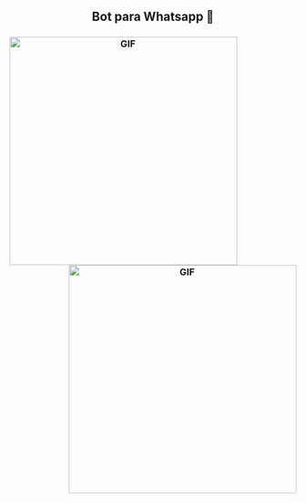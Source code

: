 <h2 align="center">Bot para Whatsapp 💯</h2>
<h3 align="center"><img align="left" alt="GIF" src="./whatsapp.gif" width="400"/></h3>
<h3 align="center"><img align="right" alt="GIF" src="./whatsapp2.gif" width="400"/></h3>

